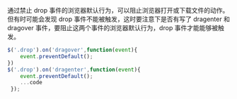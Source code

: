 通过禁止 drop 事件的浏览器默认行为，可以阻止浏览器打开或下载文件的动作。但有时可能会发现 drop 事件不能被触发，这时要注意下是否有写了 dragenter 和 dragover 事件，要阻止这两个事件的浏览器默认行为，drop 事件才能能够被触发。
```javascript
$('.drop').on('dragover',function(event){
    event.preventDefault();
})
$('.drop').on('dragenter',function(event){
    event.preventDefault();
    ...code
 });
 ```
